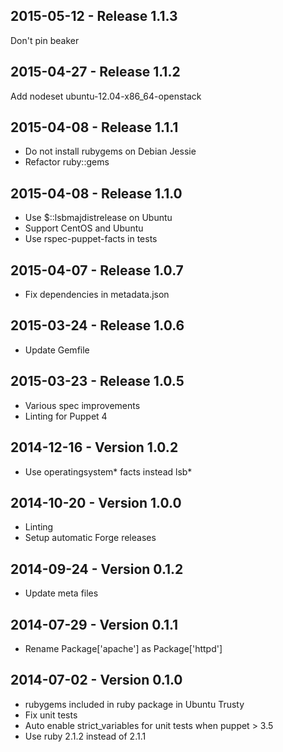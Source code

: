 ## 2015-05-12 - Release 1.1.3

Don't pin beaker

## 2015-04-27 - Release 1.1.2

Add nodeset ubuntu-12.04-x86_64-openstack

## 2015-04-08 - Release 1.1.1

- Do not install rubygems on Debian Jessie
- Refactor ruby::gems

## 2015-04-08 - Release 1.1.0

- Use $::lsbmajdistrelease on Ubuntu
- Support CentOS and Ubuntu
- Use rspec-puppet-facts in tests

## 2015-04-07 - Release 1.0.7

- Fix dependencies in metadata.json

## 2015-03-24 - Release 1.0.6

- Update Gemfile

## 2015-03-23 - Release 1.0.5

- Various spec improvements
- Linting for Puppet 4

## 2014-12-16 - Version 1.0.2

- Use operatingsystem* facts instead lsb*

## 2014-10-20 - Version 1.0.0

- Linting
- Setup automatic Forge releases

## 2014-09-24 - Version 0.1.2

- Update meta files

## 2014-07-29 - Version 0.1.1

- Rename Package['apache'] as Package['httpd']

## 2014-07-02 - Version 0.1.0

- rubygems included in ruby package in Ubuntu Trusty
- Fix unit tests
- Auto enable strict_variables for unit tests when puppet > 3.5
- Use ruby 2.1.2 instead of 2.1.1

